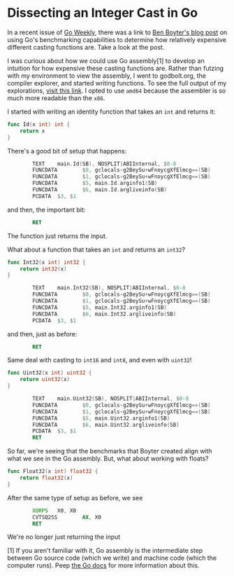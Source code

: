 # Dissecting an Integer Cast in Go

In a recent issue of [Go Weekly](), there was a link to [Ben Boyter's blog post](https://boyter.org/posts/cost-of-integer-cast-in-go/) on using Go's benchmarking capabilities to determine how relatively expensive different casting functions are. Take a look at the post.

I was curious about how we could use Go assembly[1] to develop an intuition for how expensive these casting functions are. Rather than futzing with my environment to view the assembly, I went to godbolt.org, the compiler explorer, and started writing functions. To see the full output of my explorations, [visit this link](https://godbolt.org/z/sb1nsjeE8). I opted to use `amd64` because the assembler is so much more readable than the `x86`.

I started with writing an identity function that takes an `int` and returns it:

```go
func Id(x int) int {
    return x
}
```

There's a good bit of setup that happens:

```asm
        TEXT    main.Id(SB), NOSPLIT|ABIInternal, $0-8
        FUNCDATA        $0, gclocals·g2BeySu+wFnoycgXfElmcg==(SB)
        FUNCDATA        $1, gclocals·g2BeySu+wFnoycgXfElmcg==(SB)
        FUNCDATA        $5, main.Id.arginfo1(SB)
        FUNCDATA        $6, main.Id.argliveinfo(SB)
        PCDATA  $3, $1
```

and then, the important bit:

```asm
        RET
```

The function just returns the input.

What about a function that takes an `int` and returns an `int32`?

```go
func Int32(x int) int32 {
    return int32(x)
}
```


```asm
        TEXT    main.Int32(SB), NOSPLIT|ABIInternal, $0-8
        FUNCDATA        $0, gclocals·g2BeySu+wFnoycgXfElmcg==(SB)
        FUNCDATA        $1, gclocals·g2BeySu+wFnoycgXfElmcg==(SB)
        FUNCDATA        $5, main.Int32.arginfo1(SB)
        FUNCDATA        $6, main.Int32.argliveinfo(SB)
        PCDATA  $3, $1
```

and then, just as before:

```asm
        RET
```

Same deal with casting to `int16` and `int8`, and even with `uint32`!

```go
func Uint32(x int) uint32 {
    return uint32(x)
}
```

```asm
        TEXT    main.Uint32(SB), NOSPLIT|ABIInternal, $0-8
        FUNCDATA        $0, gclocals·g2BeySu+wFnoycgXfElmcg==(SB)
        FUNCDATA        $1, gclocals·g2BeySu+wFnoycgXfElmcg==(SB)
        FUNCDATA        $5, main.Uint32.arginfo1(SB)
        FUNCDATA        $6, main.Uint32.argliveinfo(SB)
        PCDATA  $3, $1
        RET
```

So far, we're seeing that the benchmarks that Boyter created align with what we see in the Go assembly. But, what about working with floats?

```go
func Float32(x int) float32 {
    return float32(x)
}
```

After the same type of setup as before, we see

```asm
        XORPS   X0, X0
        CVTSQ2SS        AX, X0
        RET
```

We're no longer just returning the input




[1] If you aren't familiar with it, Go assembly is the intermediate step between Go source code (which we write) and machine code (which the computer runs). Peep [the Go docs](https://go.dev/doc/asm) for more information about this.